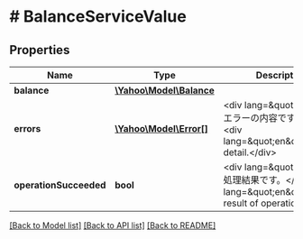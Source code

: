 # # BalanceServiceValue

## Properties

Name | Type | Description | Notes
------------ | ------------- | ------------- | -------------
**balance** | [**\Yahoo\Model\Balance**](Balance.md) |  | [optional] 
**errors** | [**\Yahoo\Model\Error[]**](Error.md) | &lt;div lang&#x3D;\&quot;ja\&quot;&gt;エラーの内容です。&lt;/div&gt;&lt;div lang&#x3D;\&quot;en\&quot;&gt;Error detail.&lt;/div&gt; | [optional] 
**operationSucceeded** | **bool** | &lt;div lang&#x3D;\&quot;ja\&quot;&gt;処理結果です。&lt;/div&gt;&lt;div lang&#x3D;\&quot;en\&quot;&gt;The result of operation.&lt;/div&gt; | [optional] 

[[Back to Model list]](../../README.md#documentation-for-models) [[Back to API list]](../../README.md#documentation-for-api-endpoints) [[Back to README]](../../README.md)


